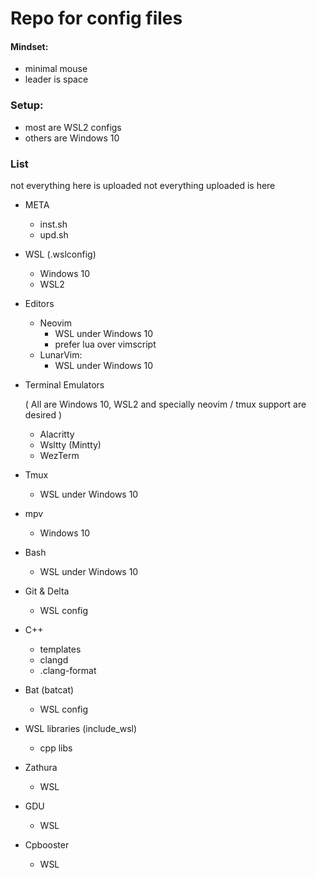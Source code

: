 <!-- readme for .dotfiles repo -->
# Repo for config files

#### Mindset:
- minimal mouse
- leader is space

### Setup:
- most are WSL2 configs
- others are Windows 10

### List
not everything here is uploaded not everything uploaded is here
- META
    - inst.sh
    - upd.sh
- WSL (.wslconfig)
    - Windows 10
    - WSL2
- Editors
    - Neovim
        - WSL under Windows 10
        - prefer lua over vimscript
    - LunarVim:
        - WSL under Windows 10
- Terminal Emulators

    ( All are Windows 10, WSL2 and specially neovim / tmux support are desired )
    - Alacritty
    - Wsltty (Mintty)
    - WezTerm

- Tmux
    - WSL under Windows 10
- mpv
    - Windows 10
- Bash
    - WSL under Windows 10
- Git & Delta
    - WSL config
- C++
    - templates
    - clangd
    - .clang-format
- Bat (batcat)
    - WSL config
- WSL libraries (include_wsl)
    - cpp libs
- Zathura
    - WSL
- GDU
    - WSL
- Cpbooster
    - WSL


